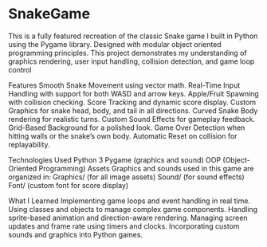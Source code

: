 # SnakeGame
This is a fully featured recreation of the classic Snake game I built in Python using the Pygame library. Designed with modular object oriented programming principles. This project demonstrates my understanding of graphics rendering, user input handling, collision detection, and game loop control

Features
Smooth Snake Movement using vector math.
Real-Time Input Handling with support for both WASD and arrow keys.
Apple/Fruit Spawning with collision checking.
Score Tracking and dynamic score display.
Custom Graphics for snake head, body, and tail in all directions.
Curved Snake Body rendering for realistic turns.
Custom Sound Effects for gameplay feedback.
Grid-Based Background for a polished look.
Game Over Detection when hitting walls or the snake’s own body.
Automatic Reset on collision for replayability.

Technologies Used
Python 3
Pygame (graphics and sound)
OOP (Object-Oriented Programming)
Assets
Graphics and sounds used in this game are organized in:
Graphics/ (for all image assets)
Sound/ (for sound effects)
Font/ (custom font for score display)

What I Learned
Implementing game loops and event handling in real time.
Using classes and objects to manage complex game components.
Handling sprite-based animation and direction-aware rendering.
Managing screen updates and frame rate using timers and clocks.
Incorporating custom sounds and graphics into Python games.
